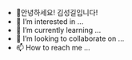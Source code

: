 - 👋안녕하세요! 김성길입니다!
- 👀 I’m interested in ...
- 🌱 I’m currently learning ...
- 💞️ I’m looking to collaborate on ...
- 📫 How to reach me ...

<!---
skdkvm/skdkvm is a ✨ special ✨ repository because its `README.md` (this file) appears on your GitHub profile.
You can click the Preview link to take a look at your changes.
--->
